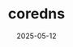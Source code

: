 ---
title: "coredns"
linkTitle: "coredns"
date: 2025-05-12
toc_hide: false
hide_summary: true
weight: 207
description: >
  exporter|prometheus

tags: ["prometheus","exporter","kubernetes"]
categories: ["prometheus","监控","exporter"]
url: prometheus/kubernetes/coredns.html
---